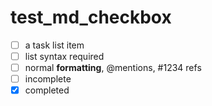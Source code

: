 # test_md_checkbox
- [ ] a task list item
- [ ] list syntax required
- [ ] normal **formatting**, @mentions, #1234 refs
- [ ] incomplete
- [x] completed
